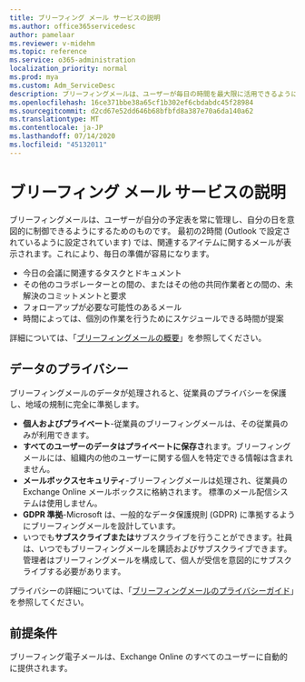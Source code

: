 ```yaml
---
title: ブリーフィング メール サービスの説明
ms.author: office365servicedesc
author: pamelaar
ms.reviewer: v-midehm
ms.topic: reference
ms.service: o365-administration
localization_priority: normal
ms.prod: mya
ms.custom: Adm_ServiceDesc
description: ブリーフィングメールは、ユーザーが毎日の時間を最大限に活用できるようにします。 さまざまな要素にまたがる機会を特定し、タイムリーな事前通知を提供します。
ms.openlocfilehash: 16ce371bbe38a65cf1b302ef6cbdabdc45f28984
ms.sourcegitcommit: d2cd67e52dd646b68bfbfd8a387e70a6da140a62
ms.translationtype: MT
ms.contentlocale: ja-JP
ms.lasthandoff: 07/14/2020
ms.locfileid: "45132011"
---
```

# <a name="briefing-email-service-description"></a>ブリーフィング メール サービスの説明

ブリーフィングメールは、ユーザーが自分の予定表を常に管理し、自分の日を意図的に制御できるようにするためのものです。 最初の2時間 (Outlook で設定されているように設定されています) では、関連するアイテムに関するメールが表示されます。これにより、毎日の準備が容易になります。

* 今日の会議に関連するタスクとドキュメント
* その他のコラボレーターとの間の、またはその他の共同作業者との間の、未解決のコミットメントと要求
* フォローアップが必要な可能性のあるメール
* 時間によっては、個別の作業を行うためにスケジュールできる時間が提案

詳細については、「[ブリーフィングメールの概要](https://docs.microsoft.com/Briefing/be-overview)」を参照してください。

## <a name="data-privacy"></a>データのプライバシー

ブリーフィングメールのデータが処理されると、従業員のプライバシーを保護し、地域の規制に完全に準拠します。

* **個人およびプライベート**-従業員のブリーフィングメールは、その従業員のみが利用できます。
* **すべてのユーザーのデータはプライベートに保存さ**れます。ブリーフィングメールには、組織内の他のユーザーに関する個人を特定できる情報は含まれません。
* **メールボックスセキュリティ**-ブリーフィングメールは処理され、従業員の Exchange Online メールボックスに格納されます。 標準のメール配信システムは使用しません。
* **GDPR 準拠**-Microsoft は、一般的なデータ保護規則 (GDPR) に準拠するようにブリーフィングメールを設計しています。
* いつでも**サブスクライブまたは**サブスクライブを行うことができます。社員は、いつでもブリーフィングメールを購読およびサブスクライブできます。 管理者はブリーフィングメールを構成して、個人が受信を意図的にサブスクライブする必要があります。

プライバシーの詳細については、「[ブリーフィングメールのプライバシーガイド](https://docs.microsoft.com/Briefing/be-privacy)」を参照してください。

## <a name="prerequisites"></a>前提条件

ブリーフィング電子メールは、Exchange Online のすべてのユーザーに自動的に提供されます。